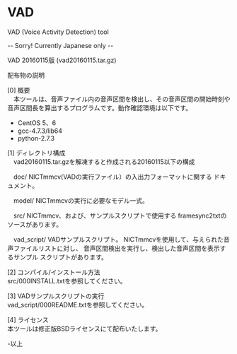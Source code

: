 # VAD
VAD (Voice Activity Detection) tool 

-- Sorry! Currently Japanese only --

VAD 20160115版
 (vad20160115.tar.gz)

配布物の説明<p>
[0] 概要<br>
　本ツールは、音声ファイル内の音声区間を検出し、その音声区間の開始時刻や
音声区間長を算出するプログラムです。動作確認環境は以下です。
<ul>
<li> CentOS 5、6</li>
<li> gcc-4.7.3/lib64</li>
<li> python-2.7.3</li>
</ul>

[1] ディレクトリ構成<br>
　vad20160115.tar.gzを解凍すると作成される20160115以下の構成

　doc/        NICTmmcv(VADの実行ファイル）の入出力フォーマットに関する
              ドキュメント。

　model/      NICTmmcvの実行に必要なモデル一式。

　src/        NICTmmcv、および、サンプルスクリプトで使用する
              framesync2txtのソースがあります。

　vad_script/ VADサンプルスクリプト。
              NICTmmcvを使用して、与えられた音声ファイルリストに対し、
              音声区間検出を実行し、検出した音声区間を表示するサンプル
              スクリプトがあります。

[2] コンパイル/インストール方法<br>
  src/000INSTALL.txtを参照してください。

[3] VADサンプルスクリプトの実行<br>
  vad_script/000README.txtを参照してください。

[4] ライセンス<br>
  本ツールは修正版BSDライセンスにて配布いたします。

-以上

